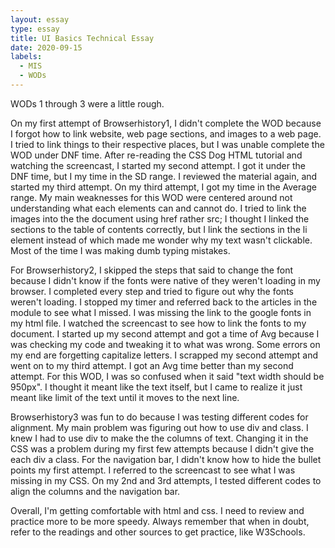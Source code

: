 ```yaml
---
layout: essay
type: essay
title: UI Basics Technical Essay
date: 2020-09-15
labels:
  - MIS
  - WODs
---
```


WODs 1 through 3 were a little rough.

On my first attempt of Browserhistory1, I didn't complete the WOD because I forgot how to link website, web page sections, and images to a web page. I tried to link things to their respective places, but I was unable complete the WOD under DNF time. After re-reading the CSS Dog HTML tutorial and watching the screencast, I started my second attempt. I got it under the DNF time, but I my time in the SD range. I reviewed the material again, and started my third attempt. On my third attempt, I got my time in the Average range. My main weaknesses for this WOD were centered around not understanding what each elements can and cannot do. I tried to link the images into the the document using href rather src; I thought I linked the sections to the table of contents correctly, but I link the sections in the li element instead of <a> which made me wonder why my text wasn't clickable. Most of the time I was making dumb typing mistakes.

For Browserhistory2, I skipped the steps that said to change the font because I didn't know if the fonts were native of they weren't loading in my browser. I completed every step and tried to figure out why the fonts weren't loading. I stopped my timer and referred back to the articles in the module to see what I missed. I was missing the link to the google fonts in my html file. I watched the screencast to see how to link the fonts  to my document. I started up my second attempt and got a time of Avg because I was checking my code and tweaking it to what was wrong. Some errors on my end are forgetting capitalize letters. I scrapped my second attempt and went on to my third attempt. I got an Avg time better than my second attempt. For this WOD, I was so confused when it said "text width should be 950px". I thought it meant like the text itself, but I came to realize it just meant like limit of the text until it moves to the next line. 

Browserhistory3 was fun to do because I was testing different codes for alignment. My main problem was figuring out how to use div and class. I knew I had to use div to make the the columns of text. Changing it in the CSS was a problem during my first few attempts because I didn't give the each div a class. For the navigation bar, I didn't know how to hide the bullet points my first attempt. I referred to the screencast to see what I was missing in my CSS. On my 2nd and 3rd attempts, I tested different codes to align the columns and the navigation bar. 

Overall, I'm getting comfortable with html and css. I need to review and practice more to be more speedy. Always remember that when in doubt, refer to the readings and other sources to get practice, like W3Schools.